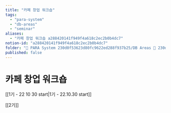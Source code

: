 ```yaml
---
title: "카페 창업 워크숍"
tags:
  - "para-system"
  - "db-areas"
  - "seminar"
aliases:
  - "카페 창업 워크숍 a288420141f949f4a618c2ec2b0b4dc7"
notion-id: "a288420141f949f4a618c2ec2b0b4dc7"
folder: "🚀 PARA System 230d0f53623d80fc9622ed288f937b25/DB Areas 🔲 230d0f53623d812fa0e9f500c4679623/(주) 음 66e9b539f26a4b65b785de77451613c8/Seminar fec8f8f2d3df47b1b21cd29d3a79973b"
published: false
---
```


# 카페 창업 워크숍

[[1기 - 22 10 30 start|1기 - 22.10.30 start]]

[[2기]]
